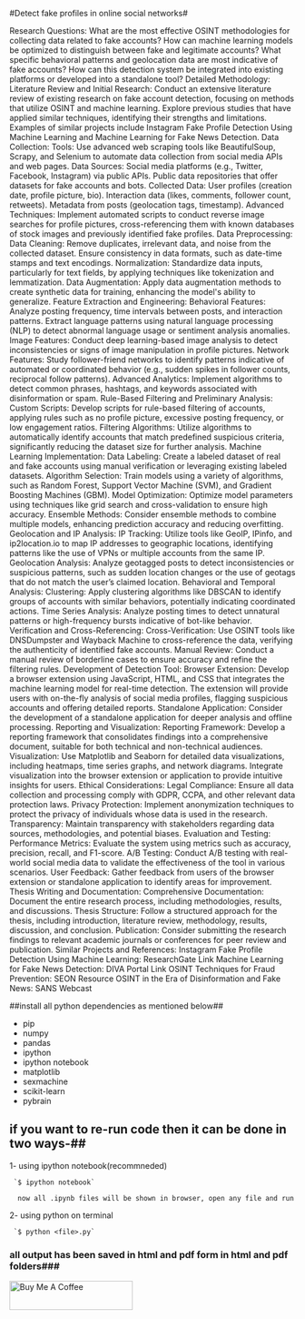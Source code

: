 #Detect fake profiles in online social networks#

Research Questions:
What are the most effective OSINT methodologies for collecting data related to fake accounts?
How can machine learning models be optimized to distinguish between fake and legitimate accounts?
What specific behavioral patterns and geolocation data are most indicative of fake accounts?
How can this detection system be integrated into existing platforms or developed into a standalone tool?
Detailed Methodology:
Literature Review and Initial Research:
Conduct an extensive literature review of existing research on fake account detection, focusing on methods that utilize OSINT and machine learning.
Explore previous studies that have applied similar techniques, identifying their strengths and limitations.
Examples of similar projects include Instagram Fake Profile Detection Using Machine Learning and Machine Learning for Fake News Detection.
Data Collection:
Tools: Use advanced web scraping tools like BeautifulSoup, Scrapy, and Selenium to automate data collection from social media APIs and web pages.
Data Sources:
Social media platforms (e.g., Twitter, Facebook, Instagram) via public APIs.
Public data repositories that offer datasets for fake accounts and bots.
Collected Data:
User profiles (creation date, profile picture, bio).
Interaction data (likes, comments, follower count, retweets).
Metadata from posts (geolocation tags, timestamp).
Advanced Techniques: Implement automated scripts to conduct reverse image searches for profile pictures, cross-referencing them with known databases of stock images and previously identified fake profiles.
Data Preprocessing:
Data Cleaning:
Remove duplicates, irrelevant data, and noise from the collected dataset.
Ensure consistency in data formats, such as date-time stamps and text encodings.
Normalization:
Standardize data inputs, particularly for text fields, by applying techniques like tokenization and lemmatization.
Data Augmentation:
Apply data augmentation methods to create synthetic data for training, enhancing the model's ability to generalize.
Feature Extraction and Engineering:
Behavioral Features:
Analyze posting frequency, time intervals between posts, and interaction patterns.
Extract language patterns using natural language processing (NLP) to detect abnormal language usage or sentiment analysis anomalies.
Image Features:
Conduct deep learning-based image analysis to detect inconsistencies or signs of image manipulation in profile pictures.
Network Features:
Study follower-friend networks to identify patterns indicative of automated or coordinated behavior (e.g., sudden spikes in follower counts, reciprocal follow patterns).
Advanced Analytics:
Implement algorithms to detect common phrases, hashtags, and keywords associated with disinformation or spam.
Rule-Based Filtering and Preliminary Analysis:
Custom Scripts:
Develop scripts for rule-based filtering of accounts, applying rules such as no profile picture, excessive posting frequency, or low engagement ratios.
Filtering Algorithms:
Utilize algorithms to automatically identify accounts that match predefined suspicious criteria, significantly reducing the dataset size for further analysis.
Machine Learning Implementation:
Data Labeling:
Create a labeled dataset of real and fake accounts using manual verification or leveraging existing labeled datasets.
Algorithm Selection:
Train models using a variety of algorithms, such as Random Forest, Support Vector Machine (SVM), and Gradient Boosting Machines (GBM).
Model Optimization:
Optimize model parameters using techniques like grid search and cross-validation to ensure high accuracy.
Ensemble Methods:
Consider ensemble methods to combine multiple models, enhancing prediction accuracy and reducing overfitting.
Geolocation and IP Analysis:
IP Tracking:
Utilize tools like GeoIP, IPinfo, and ip2location.io to map IP addresses to geographic locations, identifying patterns like the use of VPNs or multiple accounts from the same IP.
Geolocation Analysis:
Analyze geotagged posts to detect inconsistencies or suspicious patterns, such as sudden location changes or the use of geotags that do not match the user’s claimed location.
Behavioral and Temporal Analysis:
Clustering:
Apply clustering algorithms like DBSCAN to identify groups of accounts with similar behaviors, potentially indicating coordinated actions.
Time Series Analysis:
Analyze posting times to detect unnatural patterns or high-frequency bursts indicative of bot-like behavior.
Verification and Cross-Referencing:
Cross-Verification:
Use OSINT tools like DNSDumpster and Wayback Machine to cross-reference the data, verifying the authenticity of identified fake accounts.
Manual Review:
Conduct a manual review of borderline cases to ensure accuracy and refine the filtering rules.
Development of Detection Tool:
Browser Extension:
Develop a browser extension using JavaScript, HTML, and CSS that integrates the machine learning model for real-time detection.
The extension will provide users with on-the-fly analysis of social media profiles, flagging suspicious accounts and offering detailed reports.
Standalone Application:
Consider the development of a standalone application for deeper analysis and offline processing.
Reporting and Visualization:
Reporting Framework:
Develop a reporting framework that consolidates findings into a comprehensive document, suitable for both technical and non-technical audiences.
Visualization:
Use Matplotlib and Seaborn for detailed data visualizations, including heatmaps, time series graphs, and network diagrams.
Integrate visualization into the browser extension or application to provide intuitive insights for users.
Ethical Considerations:
Legal Compliance:
Ensure all data collection and processing comply with GDPR, CCPA, and other relevant data protection laws.
Privacy Protection:
Implement anonymization techniques to protect the privacy of individuals whose data is used in the research.
Transparency:
Maintain transparency with stakeholders regarding data sources, methodologies, and potential biases.
Evaluation and Testing:
Performance Metrics:
Evaluate the system using metrics such as accuracy, precision, recall, and F1-score.
A/B Testing:
Conduct A/B testing with real-world social media data to validate the effectiveness of the tool in various scenarios.
User Feedback:
Gather feedback from users of the browser extension or standalone application to identify areas for improvement.
Thesis Writing and Documentation:
Comprehensive Documentation:
Document the entire research process, including methodologies, results, and discussions.
Thesis Structure:
Follow a structured approach for the thesis, including introduction, literature review, methodology, results, discussion, and conclusion.
Publication:
Consider submitting the research findings to relevant academic journals or conferences for peer review and publication.
Similar Projects and References:
Instagram Fake Profile Detection Using Machine Learning: ResearchGate Link
Machine Learning for Fake News Detection: DIVA Portal Link
OSINT Techniques for Fraud Prevention: SEON Resource
OSINT in the Era of Disinformation and Fake News: SANS Webcast


##install all python dependencies as mentioned below##

* pip
* numpy
* pandas
* ipython
* ipython notebook
* matplotlib
* sexmachine
* scikit-learn
* pybrain

## if you want to re-run code then it can be done in two ways-##
  1- using ipython notebook(recommneded)
  
     `$ ipython notebook`
	
      now all .ipynb files will be shown in browser, open any file and run 
  2- using python on terminal
  
     `$ python <file>.py`

### all output has been saved in html and pdf form in html and pdf folders###

<a href="https://www.buymeacoffee.com/cognitivecamp" target="_blank"><img src="https://cdn.buymeacoffee.com/buttons/default-orange.png" alt="Buy Me A Coffee" style="height: 51px !important;width: 217px !important;" ></a>
